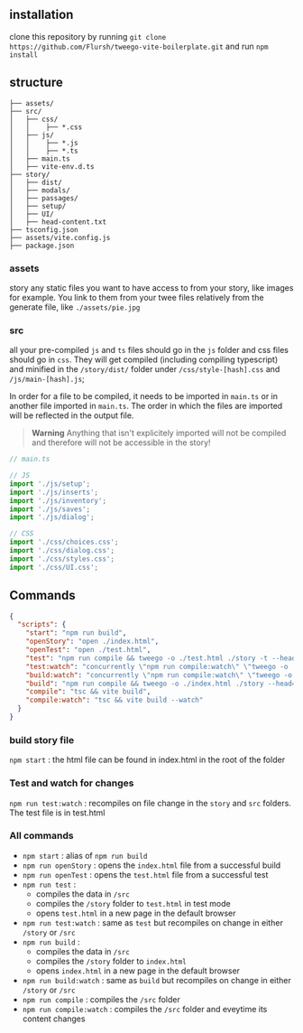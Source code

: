 ## installation
clone this repository by running `git clone https://github.com/Flursh/tweego-vite-boilerplate.git` and run `npm install`

## structure
```
├── assets/
├── src/
│   ├── css/
│   │    ├── *.css
│   ├── js/
│   │    ├── *.js
│   │    ├── *.ts
│   ├── main.ts
│   ├── vite-env.d.ts
├── story/
│   ├── dist/
│   ├── modals/
│   ├── passages/
│   ├── setup/
│   ├── UI/
│   ├── head-content.txt
├── tsconfig.json
├── assets/vite.config.js
├── package.json
```

### assets
story any static files you want to have access to from your story, like images for example. You link to them from your twee files relatively from the generate file, like `./assets/pie.jpg`

### src
all your pre-compiled `js` and `ts` files should go in the `js` folder and css files should go in `css`. They will get compiled (including compiling typescript) and minified in the `/story/dist/` folder under `/css/style-[hash].css` and `/js/main-[hash].js`;

In order for a file to be compiled, it needs to be imported in `main.ts` or in another file imported in `main.ts`. The order in which the files are imported will be reflected in the output file.

> **Warning**
> Anything that isn't explicitely imported will not be compiled and therefore will not be accessible in the story!

```ts
// main.ts

// JS
import './js/setup';
import './js/inserts';
import './js/inventory';
import './js/saves';
import './js/dialog';

// CSS
import './css/choices.css';
import './css/dialog.css';
import './css/styles.css';
import './css/UI.css';
```

## Commands

```json
{
  "scripts": {
    "start": "npm run build",
    "openStory": "open ./index.html",
    "openTest": "open ./test.html",
    "test": "npm run compile && tweego -o ./test.html ./story -t --head=\"./story/head-content.txt\" && npm run openTest",
    "test:watch": "concurrently \"npm run compile:watch\" \"tweego -o ./test.html ./story --head=\"./story/head-content.txt\" -w -t\" \"npm run openTest\"",
    "build:watch": "concurrently \"npm run compile:watch\" \"tweego -o ./test.html ./story --head=\"./story/head-content.txt\" -w\" \"npm run openStory\"",
    "build": "npm run compile && tweego -o ./index.html ./story --head=\"./story/head-content.txt\" && npm run openStory",
    "compile": "tsc && vite build",
    "compile:watch": "tsc && vite build --watch"
  }
}
```

### build story file
`npm start` : the html file can be found in index.html in the root of the folder

### Test and watch for changes
`npm run test:watch` : recompiles on file change in the `story` and `src` folders. The test file is in test.html

### All commands

- `npm start` : alias of `npm run build`
- `npm run openStory` : opens the `index.html` file from a successful build
- `npm run openTest` : opens the `test.html` file from a successful test
- `npm run test` : 
    - compiles the data in `/src`
    - compiles the `/story` folder to `test.html` in test mode
    - opens `test.html` in a new page in the default browser
- `npm run test:watch` : same as `test` but recompiles on change in either `/story` or `/src`
- `npm run build` : 
    - compiles the data in `/src`
    - compiles the `/story` folder to `index.html`
    - opens `index.html` in a new page in the default browser
- `npm run build:watch` : same as `build` but recompiles on change in either `/story` or `/src`
- `npm run compile` : compiles the `/src` folder
- `npm run compile:watch` : compiles the `/src` folder and eveytime its content changes